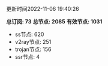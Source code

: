 更新时间2022-11-06 19:40:26

**总订阅: 73**
**总节点: 2085**
**有效节点: 1031**
- ss节点: 620
- v2ray节点: 251
- trojan节点: 156
- ssr节点: 4
